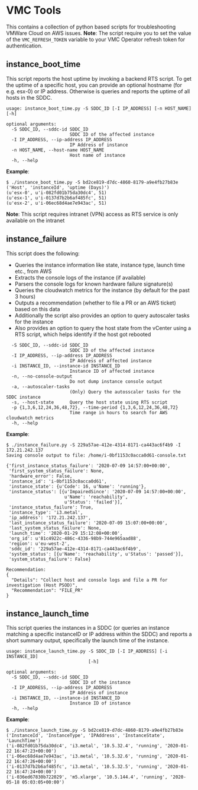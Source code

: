 # VMC Tools

This contains a collection of python based scripts for troubleshooting VMWare Cloud on AWS issues.
**Note**: The script require you to set the value of the `VMC_REFRESH_TOKEN` variable to your VMC Operator refresh token for authentication.

## instance_boot_time

This script reports the host uptime by invoking a backend RTS script. To get the uptime of a specific host, you can provide an optional hostname (for e.g. esx-0) or IP address. Otherwise is queries and reports the uptime of all hosts in the SDDC.
```
usage: instance_boot_time.py -S SDDC_ID [-I IP_ADDRESS] [-n HOST_NAME] [-h]

optional arguments:
  -S SDDC_ID, --sddc-id SDDC_ID
                        SDDC ID of the affected instance
  -I IP_ADDRESS, --ip-address IP_ADDRESS
                        IP Address of instance
  -n HOST_NAME, --host-name HOST_NAME
                        Host name of instance
  -h, --help
  ```

**Example**:
```
$ ./instance_boot_time.py -S bd2ce819-d7dc-4860-8179-a9e4fb27b83e 
('Host', 'instanceId', 'uptime (Days)')
(u'esx-0', u'i-082fd01b75da30dc4', 51)
(u'esx-1', u'i-0137d7b2b6af485fc', 51)
(u'esx-2', u'i-06ec68d4ae7e943ac', 51)
```
**Note**: This script requires intranet (VPN) access as RTS service is only available on the intranet

## instance_failure

This script does the following:

 - Queries the instance information like state, instance type, launch time etc., from AWS
 - Extracts the console logs of the instance (if available)
 - Parsers the console logs for known hardware failure signature(s)
 - Queries the cloudwatch metrics for the instance (by default for the past 3 hours)
 - Outputs a recommendation (whether to file a PR or an AWS ticket) based on this data
 - Additionally the script also provides an option to query autoscaler tasks for the instance
 - Also provides an option to query the host state from the vCenter using a RTS script, which helps identify if the host got rebooted

```
  -S SDDC_ID, --sddc-id SDDC_ID
                        SDDC ID of the affected instance
  -I IP_ADDRESS, --ip-address IP_ADDRESS
                        IP Address of affected instance
  -i INSTANCE_ID, --instance-id INSTANCE_ID
                        Instance ID of affected instance
  -n, --no-console-output
                        Do not dump instance console output
  -a, --autoscaler-tasks
                        (Only) Query the autosscaler tasks for the SDDC instance
  -s, --host-state      Query the host state using RTS script
  -p {1,3,6,12,24,36,48,72}, --time-period {1,3,6,12,24,36,48,72}
                        Time range in hours to search for AWS cloudwatch metrics
  -h, --help
```
**Example**:
```
$ ./instance_failure.py -S 229a57ae-412e-4314-8171-ca443ac6f4b9 -I 172.21.242.137
Saving console output to file: /home/i-0bf1153c0acca0d61-console.txt

{'first_instance_status_failure': '2020-07-09 14:57:00+00:00',
 'first_system_status_failure': None,
 'hardware_error': False,
 'instance_id': 'i-0bf1153c0acca0d61',
 'instance_state': {u'Code': 16, u'Name': 'running'},
 'instance_status': [{u'ImpairedSince': '2020-07-09 14:57:00+00:00',
                      u'Name': 'reachability',
                      u'Status': 'failed'}],
 'instance_status_failure': True,
 'instance_type': 'i3.metal',
 'ip_address': '172.21.242.137',
 'last_instance_status_failure': '2020-07-09 15:07:00+00:00',
 'last_system_status_failure': None,
 'launch_time': '2020-01-29 15:12:08+00:00',
 'org_id': u'81c4922c-486c-4336-98b9-744e965aad88',
 'region': u'eu-west-2',
 'sddc_id': '229a57ae-412e-4314-8171-ca443ac6f4b9',
 'system_status': [{u'Name': 'reachability', u'Status': 'passed'}],
 'system_status_failure': False}

Recommendation:
{
  "Details": "Collect host and console logs and file a PR for investigation (Host PSOD)", 
  "Recommendation": "FILE_PR"
}
```

## instance_launch_time

This script queries the instances in a SDDC (or queries an instance matching a specific instanceID or IP address within the SDDC) and reports a short summary output, specifically the launch time of the instance.
```
usage: instance_launch_time.py -S SDDC_ID [-I IP_ADDRESS] [-i INSTANCE_ID]
                               [-h]

optional arguments:
  -S SDDC_ID, --sddc-id SDDC_ID
                        SDDC ID of the instance
  -I IP_ADDRESS, --ip-address IP_ADDRESS
                        IP Address of instance
  -i INSTANCE_ID, --instance-id INSTANCE_ID
                        Instance ID of instance
  -h, --help
```
**Example**:
```
$ ./instance_launch_time.py -S bd2ce819-d7dc-4860-8179-a9e4fb27b83e
('InstanceId', 'InstanceType', 'IPAddress', 'InstanceState', 'LaunchTime')
('i-082fd01b75da30dc4', 'i3.metal', '10.5.32.4', 'running', '2020-01-22 16:47:23+00:00')
('i-06ec68d4ae7e943ac', 'i3.metal', '10.5.32.6', 'running', '2020-01-22 16:47:26+00:00')
('i-0137d7b2b6af485fc', 'i3.metal', '10.5.32.5', 'running', '2020-01-22 16:47:24+00:00')
('i-036ed67830b722029', 'm5.xlarge', '10.5.144.4', 'running', '2020-05-18 05:03:05+00:00')
```

